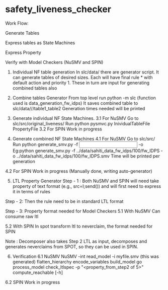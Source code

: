 # safety_liveness_checker

Work Flow:

Generate Tables

Express tables as State Machines

Express Property

Verify with Model Checkers (NuSMV and SPIN)

1. Individual NF table generation
    In slc/data/ there are generator script. It can generate tables of desired sizes.
    Each will have final rule * with default action and priority 1.
    These in turn are input for generating combined tables also

2. Combine tables Generator
    From top level run python -m slc (function used is data_generation_fw_idps)
    It saves combined table to slc/data/<individaul tables folder>/<indiviualsize>/table1_table2
    Generation times needed will be printed

3. Generate individual NF State Machines.
3.1 For NuSMV
        Go to slc/src/original_liveness/
        Run python pysmvc.py InividualTableFile PropertyFile
3.2 For SPIN
    Work in progress

4. Generate combined NF State Machines
4.1 For NuSMV
        Go to slc/src/ 
        Run python generate_smv.py -f <input> -o <output>
        Eg:python generate_smv.py -f ../data/sahiti_data_fw_idps/100/fw_IDPS -o ../data/sahiti_data_fw_idps/100/fw_IDPS.smv
        Time will be printed per generation

4.2 For SPIN
     Work in progress (Manually done, writing auto-generator)

5. LTL Property Generator
Step - 1 : Both NuSMV and SPIN will need take property of text format (e.g., src=I;send()) and will first need to express it in terms of rules

Step - 2: Then the rule need to be in standard LTL format

Step - 3: Property format needed for Model Checkers 
5.1 With NuSMV
    Can consume raw ltl 

5.2 With SPIN
    In spot transform ltl to neverclaim, the format needed for SPIN 


Note : Decomposer also takes Step 2 LTL as input, decomposes and generates neverclaims from SPOT, so they can be used in SPIN.

6. Verification
6.1 NuSMV
        NuSMV -int
        read_model -i myfile.smv (this was generated)
        flatten_hierarchy
        encode_variables
        build_model
        go
        process_model
        check_ltlspec -p "<property_from_step2 of 5>"
        compute_reachable [-h]

6.2 SPIN
    Work in progress
